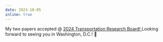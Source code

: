 ```yaml
---
date: 2023-10-05
inline: true
---
```


My two papers accepted @ <a href="https://www.nationalacademies.org/trb/transportation-research-board"> 2024 Transportation Research Board! </a>  Looking forward to seeing you in Washington, D.C.! 🎉 
